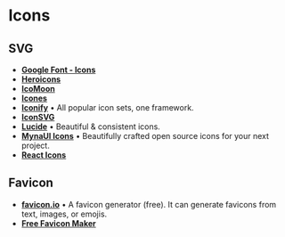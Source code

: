 # Icons

## SVG

- **[Google Font - Icons](https://fonts.google.com/icons)**
- **[Heroicons](https://heroicons.com)**
- **[IcoMoon](https://icomoon.io/app/#/select)**
- **[Icones](https://icones.js.org/)**
- **[Iconify](https://icon-sets.iconify.design/)** • All popular icon sets, one framework.
- **[IconSVG](https://iconsvg.xyz)**
- **[Lucide](https://lucide.dev/)** • Beautiful & consistent icons.
- **[MynaUI Icons](https://icons.mynaui.com/)** • Beautifully crafted open source icons for your next project.
- **[React Icons](https://react-icons.github.io/react-icons/)**

## Favicon

- **[favicon.io](https://favicon.io/)** • A favicon generator (free). It can generate favicons from text, images, or emojis.
- **[Free Favicon Maker](https://formito.com/tools/favicon)**
